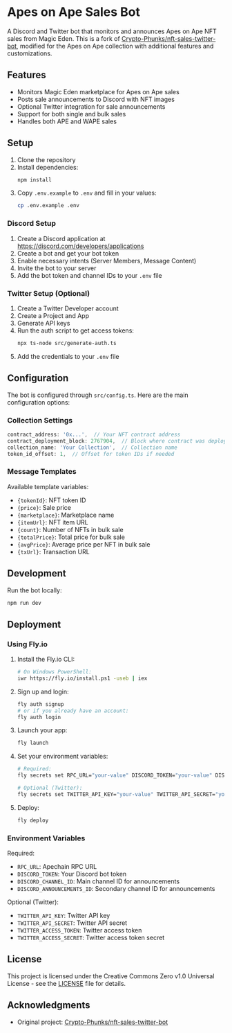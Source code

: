 # Apes on Ape Sales Bot

A Discord and Twitter bot that monitors and announces Apes on Ape NFT sales from Magic Eden. This is a fork of [Crypto-Phunks/nft-sales-twitter-bot](https://github.com/Crypto-Phunks/nft-sales-twitter-bot), modified for the Apes on Ape collection with additional features and customizations.

## Features

- Monitors Magic Eden marketplace for Apes on Ape sales
- Posts sale announcements to Discord with NFT images
- Optional Twitter integration for sale announcements
- Support for both single and bulk sales
- Handles both APE and WAPE sales

## Setup

1. Clone the repository
2. Install dependencies:
   ```bash
   npm install
   ```
3. Copy `.env.example` to `.env` and fill in your values:
   ```bash
   cp .env.example .env
   ```

### Discord Setup
1. Create a Discord application at https://discord.com/developers/applications
2. Create a bot and get your bot token
3. Enable necessary intents (Server Members, Message Content)
4. Invite the bot to your server
5. Add the bot token and channel IDs to your `.env` file

### Twitter Setup (Optional)
1. Create a Twitter Developer account
2. Create a Project and App
3. Generate API keys
4. Run the auth script to get access tokens:
   ```bash
   npx ts-node src/generate-auth.ts
   ```
5. Add the credentials to your `.env` file

## Configuration

The bot is configured through `src/config.ts`. Here are the main configuration options:

### Collection Settings
```typescript
contract_address: '0x...',  // Your NFT contract address
contract_deployment_block: 2767904,  // Block where contract was deployed
collection_name: 'Your Collection',  // Collection name
token_id_offset: 1,  // Offset for token IDs if needed
```

### Message Templates
Available template variables:
- `{tokenId}`: NFT token ID
- `{price}`: Sale price
- `{marketplace}`: Marketplace name
- `{itemUrl}`: NFT item URL
- `{count}`: Number of NFTs in bulk sale
- `{totalPrice}`: Total price for bulk sale
- `{avgPrice}`: Average price per NFT in bulk sale
- `{txUrl}`: Transaction URL

## Development

Run the bot locally:
```bash
npm run dev
```

## Deployment

### Using Fly.io

1. Install the Fly.io CLI:
   ```bash
   # On Windows PowerShell:
   iwr https://fly.io/install.ps1 -useb | iex
   ```

2. Sign up and login:
   ```bash
   fly auth signup
   # or if you already have an account:
   fly auth login
   ```

3. Launch your app:
   ```bash
   fly launch
   ```

4. Set your environment variables:
   ```bash
   # Required:
   fly secrets set RPC_URL="your-value" DISCORD_TOKEN="your-value" DISCORD_CHANNEL_ID="your-value" DISCORD_ANNOUNCEMENTS_ID="your-value"

   # Optional (Twitter):
   fly secrets set TWITTER_API_KEY="your-value" TWITTER_API_SECRET="your-value" TWITTER_ACCESS_TOKEN="your-value" TWITTER_ACCESS_SECRET="your-value"
   ```

5. Deploy:
   ```bash
   fly deploy
   ```

### Environment Variables

Required:
- `RPC_URL`: Apechain RPC URL
- `DISCORD_TOKEN`: Your Discord bot token
- `DISCORD_CHANNEL_ID`: Main channel ID for announcements
- `DISCORD_ANNOUNCEMENTS_ID`: Secondary channel ID for announcements

Optional (Twitter):
- `TWITTER_API_KEY`: Twitter API key
- `TWITTER_API_SECRET`: Twitter API secret
- `TWITTER_ACCESS_TOKEN`: Twitter access token
- `TWITTER_ACCESS_SECRET`: Twitter access token secret

## License

This project is licensed under the Creative Commons Zero v1.0 Universal License - see the [LICENSE](LICENSE) file for details.

## Acknowledgments

- Original project: [Crypto-Phunks/nft-sales-twitter-bot](https://github.com/Crypto-Phunks/nft-sales-twitter-bot) 